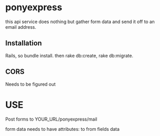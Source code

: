 # ponyexpress


this api service does nothing but gather form data and send it off to an email address.



## Installation

Rails, so bundle install. then rake db:create, rake db:migrate.



## CORS

Needs to be figured out



# USE

Post forms to YOUR_URL/ponyexpress/mail

form data needs to have attributes: 
    to
    from
    fields data

    







